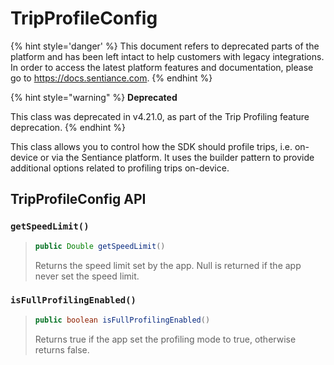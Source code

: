 # TripProfileConfig

{% hint style='danger' %} This document refers to deprecated parts of the platform and has been left intact to help customers with legacy integrations. In order to access the latest platform features and documentation, please go to https://docs.sentiance.com. {% endhint %}

{% hint style="warning" %}
**Deprecated**

This class was deprecated in v4.21.0, as part of the Trip Profiling feature deprecation.
{% endhint %}

This class allows you to control how the SDK should profile trips, i.e. on-device or via the Sentiance platform. It uses the builder pattern to provide additional options related to profiling trips on-device.

## TripProfileConfig API

### `getSpeedLimit()`

> ```java
> public Double getSpeedLimit()
> ```
>
> Returns the speed limit set by the app. Null is returned if the app never set the speed limit.

### `isFullProfilingEnabled()`

> ```java
> public boolean isFullProfilingEnabled()
> ```
>
> Returns true if the app set the profiling mode to true, otherwise returns false.
